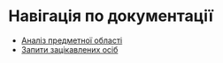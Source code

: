 # Навігація по документації
- [Аналіз предметної області](https://github.com/NothingIsMatter/database_basics_template/blob/master/docs/requirements/state-of-the-art.md)
- [Запити зацікавлених осіб](https:/github.com/github.com/NothingIsMatter/database_basics_template/blob/master/docs/requirements/stakeholders-needs.md)